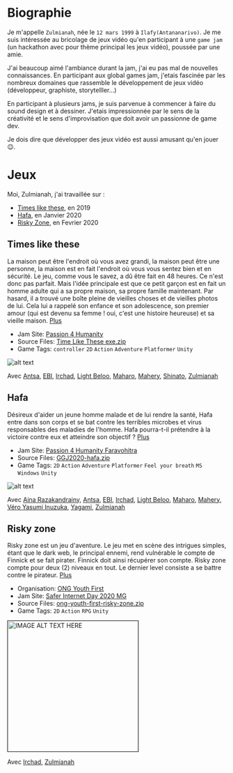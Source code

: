 # Biographie
Je m'appelle `Zulmianah`, née le `12 mars 1999` à `Ilafy(Antananarivo)`. Je me suis intéressée au bricolage de jeux vidéo qu'en participant à une `game jam` (un hackathon avec pour thème principal les jeux vidéo), poussée par une amie.

J'ai beaucoup aimé l'ambiance durant la jam, j'ai eu pas mal de nouvelles connaissances. En participant aux global games jam, j'etais fascinée par les nombreux domaines que rassemble le développement de jeux vidéo (développeur, graphiste, storytelller...)

En participant à plusieurs jams, je suis parvenue à commencer à faire du sound design et à dessiner. J'etais impressionnée par le sens de la créativité et le sens d'improvisation que doit avoir un passionne de game dev.

Je dois dire que développer des jeux vidéo est aussi amusant qu'en jouer 😉.
# Jeux
Moi, Zulmianah, j'ai travaillée sur :
 - [Times like these](https://globalgamejam.org/2019/games/times-these), en 2019
 - [Hafa](https://globalgamejam.org/2020/games/hafa-4), en Janvier 2020
 - [Risky Zone](https://zulmianah.itch.io/risky-zone), en Fevrier 2020



## Times like these
La maison peut être l'endroit où vous avez grandi, la maison peut être une personne, la maison est en fait l'endroit où vous vous sentez bien et en sécurité. Le jeu, comme vous le savez, a dû être fait en 48 heures. Ce n'est donc pas parfait. Mais l'idée principale est que ce petit garçon est en fait un homme adulte qui a sa propre maison, sa propre famille maintenant. Par hasard, il a trouvé une boîte pleine de vieilles choses et de vieilles photos de lui. Cela lui a rappelé son enfance et son adolescence, son premier amour (qui est devenu sa femme ! oui, c'est une histoire heureuse) et sa vieille maison. [Plus](https://globalgamejam.org/2019/games/times-these)

 - Jam Site: [Passion 4 Humanity](https://globalgamejam.org/2019/jam-sites/passion-humanity)
 - Source Files: [Time Like These exe.zip](https://ggj.s3.amazonaws.com/games/2019/01/176824/exec/C0Uf4/Time%20Like%20These%20exe.zip)
 - Game Tags: `controller` `2D` `Action` `Adventure` `Platformer` `Unity`


![alt text][times-like-these-cinematic-1]

Avec [Antsa](https://globalgamejam.org/users/antsa), [EBI](https://globalgamejam.org/users/ebi), [Irchad](https://globalgamejam.org/users/ebi), [Light Beloo](https://globalgamejam.org/users/light-beloo), [Maharo](https://globalgamejam.org/users/maharo-r), [Mahery](https://globalgamejam.org/users/mahery), [Shinato](https://globalgamejam.org/users/shinato), [Zulmianah](https://globalgamejam.org/users/zulmianah)



## Hafa
Désireux d'aider un jeune homme malade et de lui rendre la santé, Hafa entre dans son corps et se bat contre les terribles microbes et virus responsables des maladies de l'homme. Hafa pourra-t-il prétendre à la victoire contre eux et atteindre son objectif ? [Plus](https://globalgamejam.org/2020/games/hafa-4)

 - Jam Site: [Passion 4 Humanity Faravohitra](https://globalgamejam.org/2020/jam-sites/passion-4-humanity-faravohitra)
 - Source Files: [GGJ2020-hafa.zip](https://ggj.s3.amazonaws.com/games/2020/02/209536/src/b5BVs/GGJ2020-hafa.zip)
 - Game Tags: `2D` `Action` `Adventure` `Platformer` `Feel your breath` `MS Windows` `Unity`

![alt text][hafa-cinematic-1]

Avec [Aina Razakandrainy](https://globalgamejam.org/users/aina-razakandrainy), [Antsa](https://globalgamejam.org/users/antsa), [EBI](https://globalgamejam.org/users/ebi), [Irchad](https://globalgamejam.org/users/ebi), [Light Beloo](https://globalgamejam.org/users/light-beloo), [Maharo](https://globalgamejam.org/users/maharo-r), [Mahery](https://globalgamejam.org/users/mahery), [Véro Yasumi Inuzuka](https://globalgamejam.org/users/v%C3%A9ro-yasumi-inuzuka), [Yagami](https://globalgamejam.org/users/yagami), [Zulmianah](https://globalgamejam.org/users/zulmianah)


## Risky zone
Risky zone est un jeu d'aventure. Le jeu met en scène des intrigues simples, étant que le dark web, le principal ennemi, rend vulnérable le compte de Finnick et se fait pirater. Finnick doit ainsi récupérer son compte. Risky zone compte pour deux (2) niveaux en tout. Le dernier level consiste a se battre contre le pirateur. [Plus](https://zulmianah.itch.io/risky-zone)

 - Organisation: [ONG Youth First](https://youthfirst.itch.io/)
 - Jam Site: [Safer Internet Day 2020 MG](https://itch.io/jam/safer-internet-day-2020-mg?fbclid=IwAR0ov3AcyFf-Bpg-TOKkVteCiVM21tnMuq9Fh1Dk8Yl3CyXhHq1KZw4zI8c)
 - Source Files: [ong-youth-first-risky-zone.zip](https://drive.google.com/uc?export=download&confirm=P4BJ&id=1uC90TS0LSmBtZ9bekTnOfGNNWqV09s6p)
 - Game Tags: `2D` `Action` `RPG` `Unity`

<a href="http://www.youtube.com/watch?feature=player_embedded&v=6gcWJXfsrlQ
" target="_blank"><img src="https://img.itch.zone/aW1hZ2UvNTc2OTczLzMwNDc0MTgucG5n/347x500/xqKbyk.png" 
alt="IMAGE ALT TEXT HERE" width="300" height="300" border="1" /></a>

Avec [Irchad](https://globalgamejam.org/users/ebi), [Zulmianah](https://globalgamejam.org/users/zulmianah)

[times-like-these-cinematic-1]: https://img.itch.zone/aW1nLzMzNDg4MDcucG5n/original/zzEo4U.png "times-like-these-cinematic-1.png"
[hafa-cinematic-1]: https://img.itch.zone/aW1nLzMzNDg4NTQucG5n/347x500/6b6RRY.png "hafa-cinematic-1.png"
